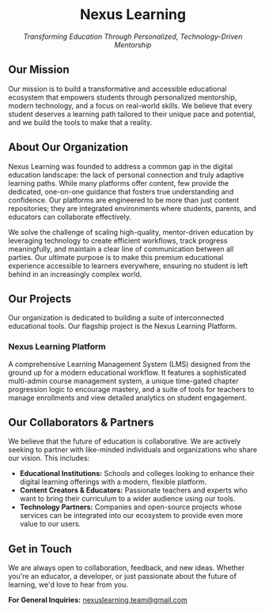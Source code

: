 <div align="center">
  <h1>
    Nexus Learning
  </h1>
  <p>
    <em>Transforming Education Through Personalized, Technology-Driven Mentorship</em>
  </p>
</div>

## Our Mission

Our mission is to build a transformative and accessible educational ecosystem that empowers students through personalized mentorship, modern technology, and a focus on real-world skills. We believe that every student deserves a learning path tailored to their unique pace and potential, and we build the tools to make that a reality.

## About Our Organization

Nexus Learning was founded to address a common gap in the digital education landscape: the lack of personal connection and truly adaptive learning paths. While many platforms offer content, few provide the dedicated, one-on-one guidance that fosters true understanding and confidence. Our platforms are engineered to be more than just content repositories; they are integrated environments where students, parents, and educators can collaborate effectively.

We solve the challenge of scaling high-quality, mentor-driven education by leveraging technology to create efficient workflows, track progress meaningfully, and maintain a clear line of communication between all parties. Our ultimate purpose is to make this premium educational experience accessible to learners everywhere, ensuring no student is left behind in an increasingly complex world.

## Our Projects

Our organization is dedicated to building a suite of interconnected educational tools. Our flagship project is the Nexus Learning Platform.

### Nexus Learning Platform
A comprehensive Learning Management System (LMS) designed from the ground up for a modern educational workflow. It features a sophisticated multi-admin course management system, a unique time-gated chapter progression logic to encourage mastery, and a suite of tools for teachers to manage enrollments and view detailed analytics on student engagement.

## Our Collaborators & Partners

We believe that the future of education is collaborative. We are actively seeking to partner with like-minded individuals and organizations who share our vision. This includes:

- **Educational Institutions:** Schools and colleges looking to enhance their digital learning offerings with a modern, flexible platform.
- **Content Creators & Educators:** Passionate teachers and experts who want to bring their curriculum to a wider audience using our tools.
- **Technology Partners:** Companies and open-source projects whose services can be integrated into our ecosystem to provide even more value to our users.
  

## Get in Touch

We are always open to collaboration, feedback, and new ideas. Whether you're an educator, a developer, or just passionate about the future of learning, we'd love to hear from you.

**For General Inquiries:** [nexuslearning.team@gmail.com](mailto:nexuslearning.team@gmail.com)
